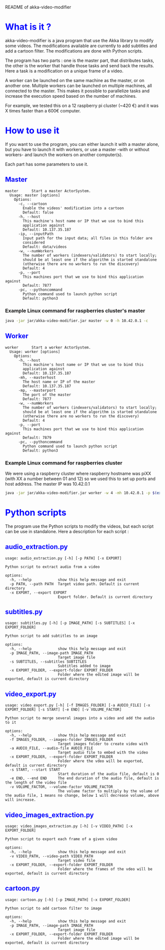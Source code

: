 README of akka-video-modifier

# <font color="blue"> What is it ?</font>

akka-video-modifier is a java program that use the Akka library to modify some videos. 
The modifications available are currently to add subtitles and add a cartoon filter. 
The modifications are done with Python scripts.

The program has two parts : one is the master part, that distributes tasks, the other is the worker that handle 
those tasks and send back the results. Here a task is a modification on a unique frame of a video. 

A worker can be launched on the same machine as the master, or on another one. 
Multiple workers can be launched on multiple machines, all connected to the master.
This makes it possible to parallelize tasks and increase the execution speed based on the number of machines.

For example, we tested this on a 12 raspberry pi cluster (~420 €) and it was X times faster than a 600€ computer.


# <font color="blue"> How to use it</font>

If you want to use the program, you can either launch it with a master alone, but you have to launch it with workers, or use a master -with or without workers-  and launch the workers on another computer(s).

Each part has some parameters to use it.

## <font color="blue"> Master </font>

```
master      Start a master ActorSystem.
  Usage: master [options]
    Options:
      -c, --cartoon
        Enable the videos' modification into a cartoon
        Default: false
      -h, --host
        This machine's host name or IP that we use to bind this 
        application against
        Default: 10.137.35.187
      -ip, --inputPath
        Input path for the input data; all files in this folder are 
        considered 
        Default: data/videos
      -w, --numWorkers
        The number of workers (indexers/validators) to start locally; 
        should be at least one if the algorithm is started standalone 
        (otherwise there are no workers to run the discovery)
        Default: 4
      -p, --port
        This machines port that we use to bind this application against
        Default: 7877
      -pc, --pythoncommand
        Python command used to launch python script
        Default: python3
```

### Example Linux command for raspberries cluster's master

```bash
java -jar jar/akka-video-modifier.jar master -w 0 -h 10.42.0.1 -c
```


## <font color="blue"> Worker </font>

```
worker      Start a worker ActorSystem.
  Usage: worker [options]
    Options:
      -h, --host
        This machine's host name or IP that we use to bind this 
        application against
        Default: 10.137.35.187
      -mh, --masterhost
        The host name or IP of the master
        Default: 10.137.35.187
      -mp, --masterport
        The port of the master
        Default: 7877
      -w, --numWorkers
        The number of workers (indexers/validators) to start locally; 
        should be at least one if the algorithm is started standalone 
        (otherwise there are no workers to run the discovery)
        Default: 4
      -p, --port
        This machines port that we use to bind this application against
        Default: 7879
      -pc, --pythoncommand
        Python command used to launch python script
        Default: python3
```

### Example Linux command for raspberries cluster

We were using a raspberry cluster where raspberry hostname was piXX (with XX a number between 01 and 12) so we used this to set up ports and host address.
The master IP was 10.42.0.1
```bash
java -jar jar/akka-video-modifier.jar worker -w 4 -mh 10.42.0.1 -p $(expr 7879 + $(hostname | grep -o '[0-9]\+')) -h $(hostname).local -pc python3
```

# <font color="blue"> Python scripts</font>

The program use the Python scripts to modify the videos, but each script can be use in standalone. Here a description for each script :

## <font color="blue"> audio_extraction.py </font>
```
usage: audio_extraction.py [-h] [-p PATH] [-x EXPORT]

Python script to extract audio from a video

options:
  -h, --help            show this help message and exit
  -p PATH, --path PATH  Target video path. Default is current directory
  -x EXPORT, --export EXPORT
                        Export folder. Default is current directory
```

## <font color="blue"> subtitles.py </font>

```
usage: subtitles.py [-h] [-p IMAGE_PATH] [-s SUBTITLES] [-x EXPORT_FOLDER]

Python script to add subtitles to an image

options:
  -h, --help            show this help message and exit
  -p IMAGE_PATH, --image-path IMAGE_PATH
                        Target image file
  -s SUBTITLES, --subtitles SUBTITLES
                        Subtitles added to image
  -x EXPORT_FOLDER, --export-folder EXPORT_FOLDER
                        Folder where the edited image will be exported, default is current directory
```

## <font color="blue"> video_export.py </font>

```
usage: video_export.py [-h] [-f IMAGES_FOLDER] [-a AUDIO_FILE] [-x EXPORT_FOLDER] [-s START] [-e END] [-v VOLUME_FACTOR]

Python script to merge several images into a video and add the audio to it

options:
  -h, --help            show this help message and exit
  -f IMAGES_FOLDER, --images-folder IMAGES_FOLDER
                        Target images folder to create video with
  -a AUDIO_FILE, --audio-file AUDIO_FILE
                        Target audio file to embed with the video
  -x EXPORT_FOLDER, --export-folder EXPORT_FOLDER
                        Folder where the vdeo will be exported, default is current directory
  -s START, --start START
                        Start duration of the audio file, default is 0
  -e END, --end END     The end duration of the audio file, default is the length of the video file
  -v VOLUME_FACTOR, --volume-factor VOLUME_FACTOR
                        The volume factor to multiply by the volume of the audio file, 1 means no change, below 1 will decrease volume, above will increase.
```

## <font color="blue"> video_images_extraction.py </font>

```
usage: video_images_extraction.py [-h] [-v VIDEO_PATH] [-x EXPORT_FOLDER]

Python script to export each frame of a given video

options:
  -h, --help            show this help message and exit
  -v VIDEO_PATH, --video-path VIDEO_PATH
                        Target video file
  -x EXPORT_FOLDER, --export-folder EXPORT_FOLDER
                        Folder where the frames of the vdeo will be exported, default is current directory
```

## <font color="blue"> cartoon.py </font>
```
usage: cartoon.py [-h] [-p IMAGE_PATH] [-x EXPORT_FOLDER]

Python script to add cartoon filter to image

options:
  -h, --help            show this help message and exit
  -p IMAGE_PATH, --image-path IMAGE_PATH
                        Target image file
  -x EXPORT_FOLDER, --export-folder EXPORT_FOLDER
                        Folder where the edited image will be exported, default is current directory
```